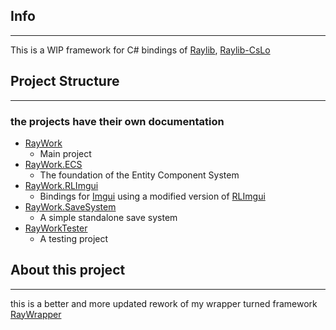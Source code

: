## Info

---

This is a WIP framework for C# bindings of <a href="https://github.com/raysan5/raylib">Raylib</a>, <a href="https://github.com/NotNotTech/Raylib-CsLo">Raylib-CsLo</a>

## Project Structure

---

### the projects have their own documentation

- <a href="https://github.com/SWCreeperKing/RayWork/tree/master/RayWork">RayWork</a>
  - Main project
- <a href="https://github.com/SWCreeperKing/RayWork/tree/master/RayWork.ECS">RayWork.ECS</a>
  - The foundation of the Entity Component System
- <a href="https://github.com/SWCreeperKing/RayWork/tree/master/RayWork.RLImgui">RayWork.RLImgui</a>
  - Bindings for <a href="https://github.com/ocornut/imgui">Imgui</a> using a modified version of <a href="https://github.com/raylib-extras/rlImGui-cs">RLImgui</a>
- <a href="https://github.com/SWCreeperKing/RayWork/tree/master/RayWork.SaveSystem">RayWork.SaveSystem</a>
  - A simple standalone save system
- <a href="https://github.com/SWCreeperKing/RayWork/tree/master/RayWorkTester">RayWorkTester</a>
  - A testing project

## About this project

---

this is a better and more updated rework of my wrapper turned framework <a href="https://github.com/SWCreeperKing/RayWrapper">RayWrapper</a>